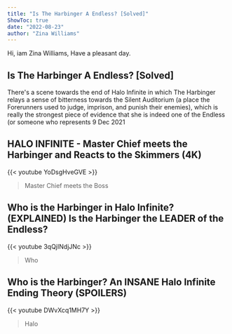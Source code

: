 ```yaml
---
title: "Is The Harbinger A Endless? [Solved]"
ShowToc: true 
date: "2022-08-23"
author: "Zina Williams" 
---
```


Hi, iam Zina Williams, Have a pleasant day.
## Is The Harbinger A Endless? [Solved]
 There's a scene towards the end of Halo Infinite in which The Harbinger relays a sense of bitterness towards the Silent Auditorium (a place the Forerunners used to judge, imprison, and punish their enemies), which is really the strongest piece of evidence that she is indeed one of the Endless (or someone who represents 
9 Dec 2021

## HALO INFINITE - Master Chief meets the Harbinger and Reacts to the Skimmers (4K)
{{< youtube YoDsgHveGVE >}}
>Master Chief meets the Boss 

## Who is the Harbinger in Halo Infinite? (EXPLAINED) Is the Harbinger the LEADER of the Endless?
{{< youtube 3qQjINdjJNc >}}
>Who 

## Who is the Harbinger? An INSANE Halo Infinite Ending Theory (SPOILERS)
{{< youtube DWvXcq1MH7Y >}}
>Halo 

